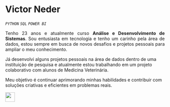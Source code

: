 # Victor Neder 
*`PYTHON`* *`SQL`* *`POWER BI`*
<p align="justify">
Tenho 23 anos e atualmente curso <strong>Análise e Desenvolvimento de Sistemas</strong>. Sou entusiasta em tecnologia e tenho um carinho pela área de dados, estou sempre em busca de novos desafios e projetos pessoais para ampliar o meu conhecimento.

Já desenvolvi alguns projetos pessoais na área de dados dentro de uma instituição de pesquisa e atualmente estou trabalhando em um projeto colaborativo com alunos de Medicina Veterinária.  

Meu objetivo é continuar aprimorando minhas habilidades e contribuir com soluções criativas e eficientes em problemas reais.  
</p>

<div align="left"> 
 <a href="https://www.linkedin.com/in/jo%C3%A3o-victor-neder-1a7737351/" target="_blank"> <img src="https://cdn.jsdelivr.net/gh/devicons/devicon@latest/icons/linkedin/linkedin-original.svg" width="30" height="30"/> </a>
